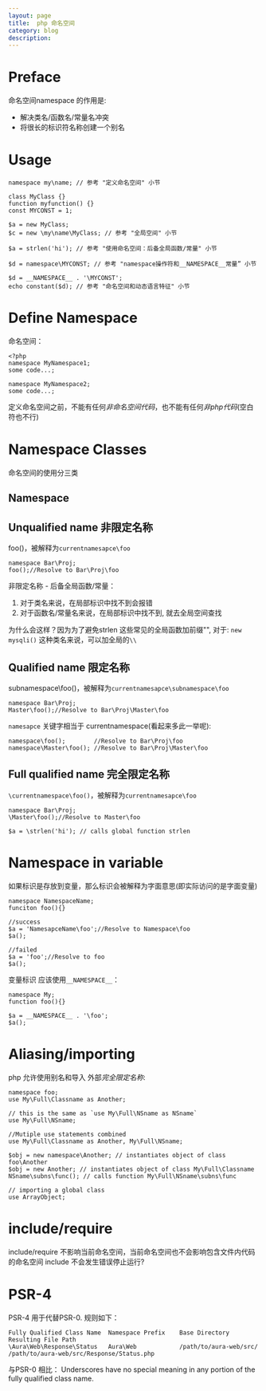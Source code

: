 ```yaml
---
layout: page
title:	php 命名空间
category: blog
description: 
---
```

# Preface

命名空间namespace 的作用是:

- 解决类名/函数名/常量名冲突
- 将很长的标识符名称创建一个别名

# Usage

	namespace my\name; // 参考 "定义命名空间" 小节

	class MyClass {}
	function myfunction() {}
	const MYCONST = 1;

	$a = new MyClass;
	$c = new \my\name\MyClass; // 参考 "全局空间" 小节

	$a = strlen('hi'); // 参考 "使用命名空间：后备全局函数/常量" 小节

	$d = namespace\MYCONST; // 参考 "namespace操作符和__NAMESPACE__常量” 小节

	$d = __NAMESPACE__ . '\MYCONST';
	echo constant($d); // 参考 "命名空间和动态语言特征" 小节

# Define Namespace
命名空间：

	<?php
	namespace MyNamespace1;
	some code...;

	namespace MyNamespace2;
	some code...;

定义命名空间之前，不能有任何*非命名空间代码*，也不能有任何*非php代码*(空白符也不行)

# Namespace Classes
命名空间的使用分三类

## Namespace 

## Unqualified name 非限定名称
foo()，被解释为`currentnamesapce\foo`

	namespace Bar\Proj;
	foo();//Resolve to Bar\Proj\foo

非限定名称 - 后备全局函数/常量：

1. 对于类名来说，在局部标识中找不到会报错
1. 对于函数名/常量名来说，在局部标识中找不到, 就去全局空间查找

为什么会这样？因为为了避免strlen 这些常见的全局函数加前缀"\", 对于: `new mysqli()` 这种类名来说，可以加全局的`\\`

## Qualified name 限定名称
subnamespace\foo()，被解释为`currentnamesapce\subnamespace\foo`

	namespace Bar\Proj;
	Master\foo();//Resolve to Bar\Proj\Master\foo

`namesapce` 关键字相当于 currentnamespace(看起来多此一举呢):

	namespace\foo();		//Resolve to Bar\Proj\foo
	namespace\Master\foo();	//Resolve to Bar\Proj\Master\foo

## Full qualified name 完全限定名称
`\currentnamespace\foo()`，被解释为`currentnamesapce\foo`

	namespace Bar\Proj;
	\Master\foo();//Resolve to Master\foo

	$a = \strlen('hi'); // calls global function strlen

# Namespace in variable
如果标识是存放到变量，那么标识会被解释为字面意思(即实际访问的是字面变量)

	namespace NamespaceName;
	funciton foo(){}
	
	//success
	$a = 'NamesapceName\foo';//Resolve to Namespace\foo
	$a();
	
	//failed
	$a = 'foo';//Resolve to foo
	$a();

变量标识 应该使用`__NAMESPACE__`：

	namespace My;
	function foo(){}

	$a = __NAMESPACE__ . '\foo';
	$a();
	
# Aliasing/importing
php 允许使用别名和导入 外部*完全限定名称*:

	namespace foo;
	use My\Full\Classname as Another;

	// this is the same as `use My\Full\NSname as NSname`
	use My\Full\NSname;

	//Mutiple use statements combined
	use My\Full\Classname as Another, My\Full\NSname;

	$obj = new namespace\Another; // instantiates object of class foo\Another
	$obj = new Another; // instantiates object of class My\Full\Classname
	NSname\subns\func(); // calls function My\Full\NSname\subns\func
	
	// importing a global class
	use ArrayObject;

# include/require 
include/require 不影响当前命名空间，当前命名空间也不会影响包含文件内代码的命名空间
include 不会发生错误停止运行?

# PSR-4
PSR-4 用于代替PSR-0. 规则如下：

	Fully Qualified Class Name	Namespace Prefix	Base Directory			Resulting File Path
	\Aura\Web\Response\Status	Aura\Web			/path/to/aura-web/src/	/path/to/aura-web/src/Response/Status.php


与PSR-0 相比： Underscores have no special meaning in any portion of the fully qualified class name.
